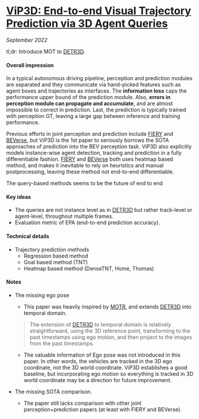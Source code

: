# [ViP3D: End-to-end Visual Trajectory Prediction via 3D Agent Queries](https://arxiv.org/abs/2208.01582)

_September 2022_

tl;dr: Introduce MOT to [DETR3D](detr3d.md).

#### Overall impression
In a typical autonomous driving pipeline, perception and prediction modules are separated and they communicate via hand-picked features such as agent boxes and trajectories as interfaces. The **information loss** caps the performance upper bound of the prediction module. Also, **errors in perception module can propagate and accumulate**, and are almost impossible to correct in prediction. Last, the prediction is typically trained with perception GT, leaving a large gap between inference and training performance.

Previous efforts in joint perception and prediction include [FIERY](fiery.md) and [BEVerse](beverse.md), but ViP3D is the 1st paper to seriously borrows the SOTA approaches of prediction into the BEV perception task. ViP3D also explicitly models instance-wise agent detection, tracking and prediction in a fully differentiable fashion. [FIERY](fiery.md) and [BEVerse](beverse.md) both uses heatmap based method, and makes it inevitable to rely on heuristics and manual postprocessing, leaving these method not end-to-end differentiable.

The query-based methods seems to be the future of end to end 


#### Key ideas
- The queries are not instance level as in [DETR3D](detr3d.md) but rather track-level or agent-level, throughout multiple frames. 
- Evaluation metric of EPA (end-to-end prediction accuracy).

#### Technical details
- Trajectory prediction methods
	- Regression based method 
	- Goal based method (TNT)
	- Heatmap based method (DenseTNT, Home, Thomas)

#### Notes
- The missing ego pose
	- This paper was heavily inspired by [MOTR](motr.md), and extends [DETR3D](detr3d.md) into temporal domain.
	> The extension of [DETR3D](detr3d.md) to temporal domain is relatively straightforward, using the 3D reference point, transforming to the past timestamps using ego motion, and then project to the images from the past timestamps.

	- The valuable information of Ego pose was not introduced in this paper. In other words, the vehicles are tracked in the 3D ego coordinate, not the 3D world coordinate. ViP3D establishes a good baseline, but incorporating ego motion so everything is tracked in 3D world coordinate may be a direction for future improvement.
- The missing SOTA comparison. 
	- The paper still lacks comparison with other joint perception+prediction papers (at least with FIERY and BEVerse). 

